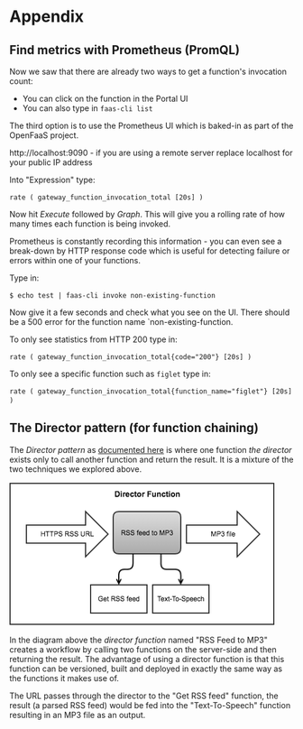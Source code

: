 # Appendix

## Find metrics with Prometheus (PromQL)

Now we saw that there are already two ways to get a function's invocation count:

* You can click on the function in the Portal UI
* You can also type in `faas-cli list`

The third option is to use the Prometheus UI which is baked-in as part of the OpenFaaS project.

http://localhost:9090 - if you are using a remote server replace localhost for your public IP address

Into "Expression" type:

```
rate ( gateway_function_invocation_total [20s] ) 
```

Now hit *Execute* followed by *Graph*. This will give you a rolling rate of how many times each function is being invoked.

Prometheus is constantly recording this information - you can even see a break-down by HTTP response code which is useful for detecting failure or errors within one of your functions.

Type in:

```
$ echo test | faas-cli invoke non-existing-function
```

Now give it a few seconds and check what you see on the UI. There should be a 500 error for the function name `non-existing-function.

To only see statistics from HTTP 200 type in:

```
rate ( gateway_function_invocation_total{code="200"} [20s] ) 
```

To only see a specific function such as `figlet` type in:

```
rate ( gateway_function_invocation_total{function_name="figlet"} [20s] ) 
```

## The Director pattern (for function chaining)

The *Director pattern* as [documented here](https://github.com/openfaas/faas/blob/master/guide/chaining_functions.md#function-director-pattern) is where one function *the director* exists only to call another function and return the result. It is a mixture of the two techniques we explored above.

![](./diagram/director_function.png)


In the diagram above the *director function* named "RSS Feed to MP3" creates a workflow by calling two functions on the server-side and then returning the result. The advantage of using a director function is that this function can be versioned, built and deployed in exactly the same way as the functions it makes use of.

The URL passes through the director to the "Get RSS feed" function, the result (a parsed RSS feed) would be fed into the "Text-To-Speech" function resulting in an MP3 file as an output.
